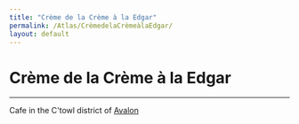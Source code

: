 ```yaml
---
title: "Crème de la Crème à la Edgar"
permalink: /Atlas/CrèmedelaCrèmeàlaEdgar/
layout: default
---
```

# Crème de la Crème à la Edgar
---
Cafe in the C'towl district of [Avalon](Avalon.md)